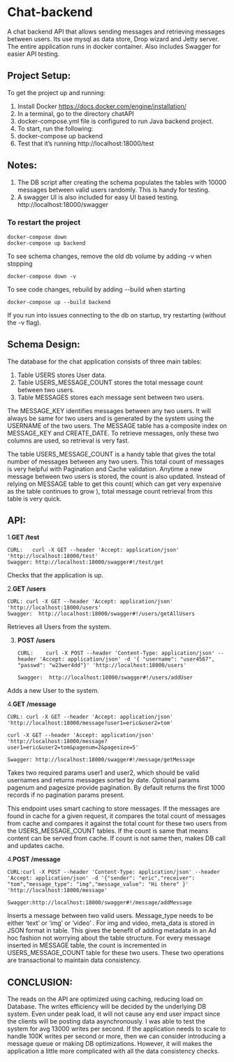 # Chat-backend
A chat backend API that allows sending messages and retrieving messages between users. Its use mysql as data store, Drop wizard and Jetty server. The entire application runs in docker container. Also includes Swagger for easier API testing.



## Project Setup:

 To get the project up and running:

1. Install Docker https://docs.docker.com/engine/installation/
2. In a terminal, go to the directory chatAPI
3. docker-compose.yml file is configured to run Java backend project.
4. To start, run the following:
1. docker-compose up backend
2. Test that it’s running http://localhost:18000/test

## Notes: 
1. The DB script after creating the schema populates the tables with 10000 messages between valid users randomly. This is handy for testing.
2. A swagger UI is also included for easy UI based testing.
http://localhost:18000/swagger


### To restart the project

    docker-compose down
    docker-compose up backend

To see schema changes, remove the old db volume by adding -v when stopping

    docker-compose down -v

To see code changes, rebuild by adding --build when starting

    docker-compose up --build backend
If you run into issues connecting to the db on startup, try restarting (without the -v flag).

## Schema Design:

The database for the chat application consists of three main tables:
  1.	Table USERS stores User data.
  2.	Table USERS_MESSAGE_COUNT stores the total message count between two users.
  3.	Table MESSAGES stores each message sent between two users.


The MESSAGE_KEY identifies messages between any two users. It will always be  same for two users and is generated by the system using the USERNAME of the two users.
The MESSAGE table has a composite index on MESSAGE_KEY and CREATE_DATE.
To retrieve messages, only these two columns are used, so retrieval is very fast.

The table USERS_MESSAGE_COUNT is a handy table that gives the total number of messages between any two users. This total count of messages is very helpful with Pagination and Cache validation. Anytime a new message between two users is stored, the count is also updated. Instead of relying on MESSAGE table to get this count( which can get very expensive as the table continues to grow ), total message count retrieval  from this table is very quick.


## API:

1.**GET /test**

    CURL:   curl -X GET --header 'Accept: application/json' 'http://localhost:18000/test'
    Swagger: http://localhost:18000/swagger#!/test/get
   
 Checks that the application is up.
 
2.**GET /users**
   
    CURL: curl -X GET --header 'Accept: application/json' 'http://localhost:18000/users'
    Swagger:  http://localhost:18000/swagger#!/users/getAllUsers

   Retrieves all Users from the system. 

3. **POST /users**

       CURL:	curl -X POST --header 'Content-Type: application/json' --header 'Accept: application/json' -d '{ "username": "user4567", "passwd": "w23wer4dd"}' 'http://localhost:18000/users'

       Swagger:  http://localhost:18000/swagger#!/users/addUser

Adds a new User to the system.

4.**GET /message**

    CURL: curl -X GET --header 'Accept: application/json' 'http://localhost:18000/message?user1=eric&user2=tom'

    curl -X GET --header 'Accept: application/json' 'http://localhost:18000/message?user1=eric&user2=tom&pagenum=2&pagesize=5'

    Swagger: http://localhost:18000/swagger#!/message/getMessage

Takes two required params user1 and user2, which should be valid usernames and returns messages sorted by date.
Optional params pagenum and pagesize provide pagination.
By default returns the first 1000 records if no pagination params present.

This endpoint uses smart caching to store messages. If the messages are found in cache for a given request, it compares the total count of messages from cache and compares it against the total count for these two users from the USERS_MESSAGE_COUNT tables. If the count is same that means content can be served from cache. If count is not same then, makes DB call and updates cache.

4.**POST /message**

    CURL:curl -X POST --header 'Content-Type: application/json' --header 'Accept: application/json' -d '{"sender": "eric","receiver": "tom","message_type": "img","message_value": "Hi there" }' 'http://localhost:18000/message'

    Swagger:http://localhost:18000/swagger#!/message/addMessage

Inserts a message between two valid users. Message_type needs to be either ‘text’ or ‘img’ or ‘video’ .
For img and video, meta_data is stored in JSON format in table. This gives the benefit of adding metadata in an Ad hoc fashion not worrying about the table structure.
For every message inserted in MESSAGE table, the count is incremented in USERS_MESSAGE_COUNT table for these two users. These two operations are transactional to maintain data consistency.


## CONCLUSION:

The reads on the API are optimized using caching, reducing load on Database.
The writes efficiency will be decided by the underlying DB system. Even under peak load, it will not cause any end user impact since the clients will be posting data asynchronously. I was able to test the system for avg 13000 writes per second.
If the application needs to scale to handle 100K writes per second or more, then we can consider introducing a message queue or making DB optimizations. However, it will makes the application a little more complicated with all the data consistency checks. 









